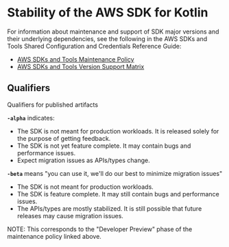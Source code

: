 # Stability of the AWS SDK for Kotlin

For information about maintenance and support of SDK major versions and their underlying dependencies, see the
following in the AWS SDKs and Tools Shared Configuration and Credentials Reference Guide:

* [AWS SDKs and Tools Maintenance Policy](https://docs.aws.amazon.com/credref/latest/refdocs/maint-policy.html)
* [AWS SDKs and Tools Version Support Matrix](https://docs.aws.amazon.com/credref/latest/refdocs/version-support-matrix.html)

## Qualifiers

Qualifiers for published artifacts

**`-alpha`** indicates:

* The SDK is not meant for production workloads. It is released solely for the purpose of getting feedback.
* The SDK is not yet feature complete. It may contain bugs and performance issues.
* Expect migration issues as APIs/types change.

**`-beta`** means "you can use it, we'll do our best to minimize migration issues"

* The SDK is not meant for production workloads. 
* The SDK is feature complete. It may still contain bugs and performance issues.
* The APIs/types are mostly stabilized. It is still possible that future releases may cause migration issues.

NOTE: This corresponds to the "Developer Preview" phase of the maintenance policy linked above.
